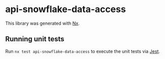 # api-snowflake-data-access

This library was generated with [Nx](https://nx.dev).

## Running unit tests

Run `nx test api-snowflake-data-access` to execute the unit tests via [Jest](https://jestjs.io).
